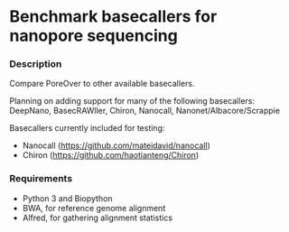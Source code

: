 # Benchmark basecallers for nanopore sequencing

### Description
Compare PoreOver to other available basecallers.

Planning on adding support for many of the following basecallers:
DeepNano, BasecRAWller, Chiron, Nanocall, Nanonet/Albacore/Scrappie

Basecallers currently included for testing:
* Nanocall (https://github.com/mateidavid/nanocall)
* Chiron (https://github.com/haotianteng/Chiron)

### Requirements
* Python 3 and Biopython
* BWA, for reference genome alignment
* Alfred, for gathering alignment statistics
